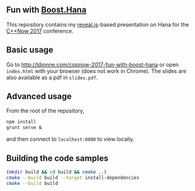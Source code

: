 ## Fun with [Boost.Hana][]

This repository contains my [reveal.js][]-based presentation on Hana for the
[C++Now 2017][] conference.

## Basic usage
Go to http://ldionne.com/cppnow-2017-fun-with-boost-hana or open
`index.html` with your browser (does not work in Chrome). The slides
are also available as a pdf in `slides.pdf`.

## Advanced usage
From the root of the repository,
```sh
npm install
grunt serve &
```

and then connect to `localhost:8000` to view locally.

## Building the code samples

```sh
(mkdir build && cd build && cmake ..)
cmake --build build --target install-dependencies
cmake --build build
```

<!-- Links -->
[C++Now 2017]: http://cppnow.org
[Boost.Hana]: https://github.com/boostorg/hana
[reveal.js]: https://github.com/hakimel/reveal.js
